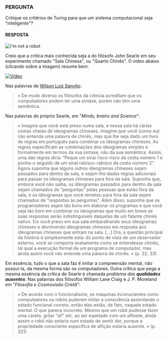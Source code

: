 ### PERGUNTA 

Critique os critérios de Turing para que um sistema computacional seja "inteligente"?

#### RESPOSTA

![i'm not a robot](https://media.giphy.com/media/O1l46poT7xKpO/giphy.gif)

Creio que a critica mais conhecida seja a do filósofo John Searle em seu experimento chamado "Sala Chinesa", ou "Quarto Chinês". O vídeo abaixo (clicando sobre a imagem) resume bem:

[![Vídeo](https://www.cse.iitk.ac.in/users/se367/10/presentation_local/John%20R.%20Searle's%20Chinese%20room_files/Chinese%20Room.jpg)](https://youtu.be/fuC3D7wDgHM)

Nas palavras de [Wilson Luiz Sanvito](http://www.scielo.br/scielo.php?pid=S0004-282X1995000300001&script=sci_abstract&tlng=pt):

> « De modo diverso os filósofos da ciência acreditam que os computadores podem ter uma sintaxe, porém não têm uma semântica.

Nas palavras do próprio Searle, em "*Minds, brains and Science*":

> « Imagine que você está preso numa sala, e nessa sala há várias cestas cheias de ideogramas chineses. Imagine que você (como eu) não entenda uma palavra de chinês, mas que lhe seja dado um livro de regras em português para combinar os ideogramas chineses. As regras especificam as combinações dos ideogramas simples e formalmente em termos da sua sintaxe, não da sua semântica. Assim, uma das regras diria: “Peque um sinai risco-risco da cesta número 1 e ponha-o seguido de um sinal rabisco-rabisco da cesta número 2”. Agora suponha que alguns outros ideogramas chineses sejam passados para dentro da sala, e sejam-lhe dadas regras adicionais para passar os ideogramas chineses para fora da sala. Suponha que, embora você não saiba, os ideogramas passados para dentro da sala sejam chamados de “perguntas” pelas pessoas que estão fora da sala, e os ideogramas que você remeteu para fora da sala sejam chamados de “respostas às perguntas”. Além disso, suponha que os programadores sejam tão bons em elaborar os programas e que você seja tão bom em combinar os ideogramas que muito em breve as suas respostas serão indistinguíveis daquelas de um falante chinês nativo. Eis você preso em sua sala embaralhando seus ideogramas chineses e devolvendo ideogramas chineses em resposta aos ideogramas chineses que entram na sala. [...] Ora, a questão principal da história é simplesmente esta: do ponto de vista de um observador externo, você se comporta exatamente como se entendesse chinês, tal qual a execução formal de um programa de computador, mas ainda assim você não entende uma palavra de chinês. » (p. 32, 33)

Em essência, tudo o que a sala faz é imitar a compreensão mental, não possuí-la, da mesma forma são os computadores. Outra crítica que pega a mesma essência da crítica de Searle é chamada *problema das **qualidades ausentes***. Nas palavras dos filósofos William Lane Craig e J. P. Moreland em "*Filosofia e Cosmovisão Cristã*":

> « De acordo com o funcionalismo, se máquinas inconscientes como computadores ou robôs puderem imitar a consciência assimilando o estado funcional correto, então eles estão, de fato, naquele estado mental. O que parece incorreto. Mesmo que um robô pudesse fazer uma careta, gritar “ai!” etc. ao ser espetado com um alfinete, ainda assim o robô não estaria num estado de sentir dor, porque a propriedade consciente específica de aflição estaria ausente. » (p. 321)

